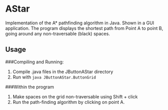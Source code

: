 # AStar
Implementation of the A* pathfinding algorithm in Java.
Shown in a GUI application. The program displays the shortest
path from Point A to point B, going around any non-traversable (black) spaces.

## Usage

###Compiling and Running:
1. Compile .java files in the JButtonAStar directory
2. Run with `java JButtonAStar.ButtonGrid`

###Within the program
1. Make spaces on the grid non-traversable using Shift + click
2. Run the path-finding algorithm by clicking on point A.
